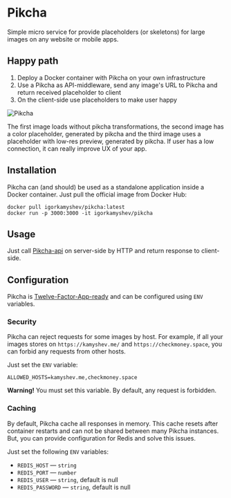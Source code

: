 # Pikcha

Simple micro service for provide placeholders (or skeletons) for large images on any website or mobile apps.

## Happy path

1. Deploy a Docker container with Pikcha on your own infrastructure
2. Use a Pikcha as API-middleware, send any image's URL to Pikcha and return received placeholder to client
3. On the client-side use placeholders to make user happy

![Pikcha](./.github/pikcha.gif)

The first image loads without pikcha transformations, the second image has a color placeholder, generated by pikcha and the third image uses a placeholder with low-res preview, generated by pikcha. If user has a low connection, it can really improve UX of your app.

## Installation

Pikcha can (and should) be used as a standalone application inside a Docker container. Just pull the official image from Docker Hub:

```
docker pull igorkamyshev/pikcha:latest
docker run -p 3000:3000 -it igorkamyshev/pikcha
```

## Usage

Just call [Pikcha-api](https://pikcha.kamyshev.me/docs) on server-side by HTTP and return response to client-side.

## Configuration

Pikcha is [Twelve-Factor-App-ready](https://12factor.net) and can be configured using `ENV` variables.

### Security

Pikcha can reject requests for some images by host. For example, if all your images stores on `https://kamyshev.me/` and `https://checkmoney.space`, you can forbid any requests from other hosts.

Just set the `ENV` variable:

```
ALLOWED_HOSTS=kamyshev.me,checkmoney.space
```

**Warning!** You must set this variable. By default, any request is forbidden.

### Caching

By default, Pikcha cache all responses in memory. This cache resets after container restarts and can not be shared between many Pikcha instances. But, you can provide configuration for Redis and solve this issues.

Just set the following `ENV` variables:

- `REDIS_HOST` — `string`
- `REDIS_PORT` — `number`
- `REDIS_USER` — `string`, default is null
- `REDIS_PASSWORD` — `string`, default is null
